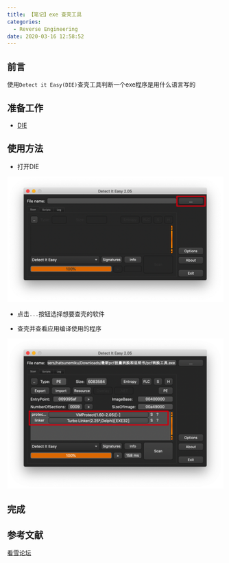 ```yaml
---
title: 【笔记】exe 查壳工具
categories:
  - Reverse Engineering
date: 2020-03-16 12:58:52
---
```


## 前言

使用`Detect it Easy(DIE)`查壳工具判断一个exe程序是用什么语言写的

<!-- more -->

## 准备工作

- [DIE](http://ntinfo.biz/index.html)

## 使用方法

- 打开DIE

![01.png](/images/20200316125852/01.png)

- 点击`...`按钮选择想要查壳的软件

- 查壳并查看应用编译使用的程序

![02.png](/images/20200316125852/02.png)

## 完成

## 参考文献

[看雪论坛](https://bbs.pediy.com/thread-105509.htm)

